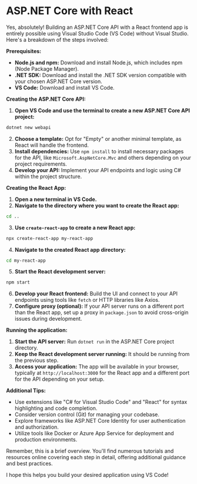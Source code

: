 # ASP.NET Core with React

Yes, absolutely! Building an ASP.NET Core API with a React frontend app is entirely possible using Visual Studio Code (VS Code) without Visual Studio. Here's a breakdown of the steps involved:

**Prerequisites:**

* **Node.js and npm:** Download and install Node.js, which includes npm (Node Package Manager).
* **.NET SDK:** Download and install the .NET SDK version compatible with your chosen ASP.NET Core version.
* **VS Code:** Download and install VS Code.

**Creating the ASP.NET Core API:**

1. **Open VS Code and use the terminal to create a new ASP.NET Core API project:**

```bash
dotnet new webapi
```

2. **Choose a template:** Opt for "Empty" or another minimal template, as React will handle the frontend.
3. **Install dependencies:** Use `npm install` to install necessary packages for the API, like `Microsoft.AspNetCore.Mvc` and others depending on your project requirements.
4. **Develop your API:** Implement your API endpoints and logic using C# within the project structure.

**Creating the React App:**

1. **Open a new terminal in VS Code.**
2. **Navigate to the directory where you want to create the React app:**

```bash
cd ..
```

3. **Use `create-react-app` to create a new React app:**

```bash
npx create-react-app my-react-app
```

4. **Navigate to the created React app directory:**

```bash
cd my-react-app
```

5. **Start the React development server:**

```bash
npm start
```

6. **Develop your React frontend:** Build the UI and connect to your API endpoints using tools like `fetch` or HTTP libraries like Axios.
7. **Configure proxy (optional):** If your API server runs on a different port than the React app, set up a proxy in `package.json` to avoid cross-origin issues during development.

**Running the application:**

1. **Start the API server:** Run `dotnet run` in the ASP.NET Core project directory.
2. **Keep the React development server running:** It should be running from the previous step.
3. **Access your application:** The app will be available in your browser, typically at `http://localhost:3000` for the React app and a different port for the API depending on your setup.

**Additional Tips:**

* Use extensions like "C# for Visual Studio Code" and "React" for syntax highlighting and code completion.
* Consider version control (Git) for managing your codebase.
* Explore frameworks like ASP.NET Core Identity for user authentication and authorization.
* Utilize tools like Docker or Azure App Service for deployment and production environments.

Remember, this is a brief overview. You'll find numerous tutorials and resources online covering each step in detail, offering additional guidance and best practices.

I hope this helps you build your desired application using VS Code!